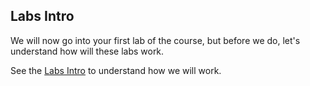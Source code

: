 ## Labs Intro

We will now go into your first lab of the course, but before we do, let's understand how will these labs work.

See the [Labs Intro](../resources/labs-intro.md) to understand how we will work.
